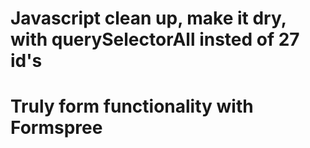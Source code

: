 # Javascript clean up, make it dry, with querySelectorAll insted of 27 id's

# Truly form functionality with Formspree
